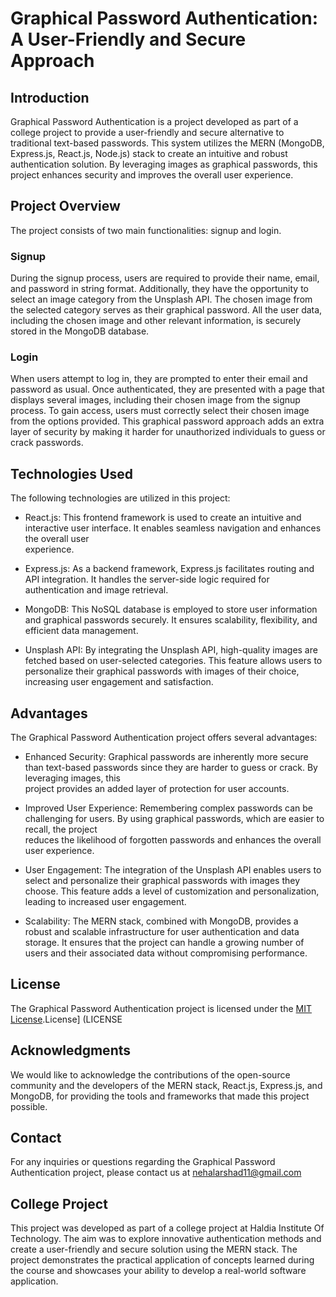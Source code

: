 # Graphical Password Authentication: A User-Friendly and Secure Approach

## Introduction
Graphical Password Authentication is a project developed as part of a college project to provide a user-friendly and secure alternative to traditional text-based passwords. This system utilizes the MERN (MongoDB, Express.js, React.js, Node.js) stack to create an intuitive and robust authentication solution. By leveraging images as graphical passwords, this project enhances security and improves the overall user experience.

## Project Overview
The project consists of two main functionalities: signup and login.

### Signup
During the signup process, users are required to provide their name, email, and password in string format. Additionally, they have the opportunity to select an image category from the Unsplash API. The chosen image from the selected category serves as their graphical password. All the user data, including the chosen image and other relevant information, is securely stored in the MongoDB database.

### Login
When users attempt to log in, they are prompted to enter their email and password as usual. Once authenticated, they are presented with a page that displays several images, including their chosen image from the signup process. To gain access, users must correctly select their chosen image from the options provided. This graphical password approach adds an extra layer of security by making it harder for unauthorized individuals to guess or crack passwords.

## Technologies Used
The following technologies are utilized in this project:

- React.js: This frontend framework is used to create an intuitive and interactive user interface. It enables seamless navigation and enhances the overall user     
  experience.

- Express.js: As a backend framework, Express.js facilitates routing and API integration. It handles the server-side logic required for authentication and image 
  retrieval.

- MongoDB: This NoSQL database is employed to store user information and graphical passwords securely. It ensures scalability, flexibility, and efficient data 
  management.

- Unsplash API: By integrating the Unsplash API, high-quality images are fetched based on user-selected categories. This feature allows users to personalize their 
  graphical passwords with images of their choice, increasing user engagement and satisfaction.

## Advantages
The Graphical Password Authentication project offers several advantages:

- Enhanced Security: Graphical passwords are inherently more secure than text-based passwords since they are harder to guess or crack. By leveraging images, this   
  project provides an added layer of protection for user accounts.

- Improved User Experience: Remembering complex passwords can be challenging for users. By using graphical passwords, which are easier to recall, the project       
  reduces the likelihood of forgotten passwords and enhances the overall user experience.

- User Engagement: The integration of the Unsplash API enables users to select and personalize their graphical passwords with images they choose. This feature adds   a level of customization and personalization, leading to increased user engagement.

- Scalability: The MERN stack, combined with MongoDB, provides a robust and scalable infrastructure for user authentication and data storage. It ensures that the     project can handle a growing number of users and their associated data without compromising performance.

## License
The Graphical Password Authentication project is licensed under the [MIT License](LICENSE).License] (LICENSE

## Acknowledgments
We would like to acknowledge the contributions of the open-source community and the developers of the MERN stack, React.js, Express.js, and MongoDB, for providing the tools and frameworks that made this project possible.

## Contact
For any inquiries or questions regarding the Graphical Password Authentication project, please contact us at nehalarshad11@gmail.com

## College Project
This project was developed as part of a college project at Haldia Institute Of Technology. The aim was to explore innovative authentication methods and create a user-friendly and secure solution using the MERN stack. The project demonstrates the practical application of concepts learned during the course and showcases your ability to develop a real-world software application.

